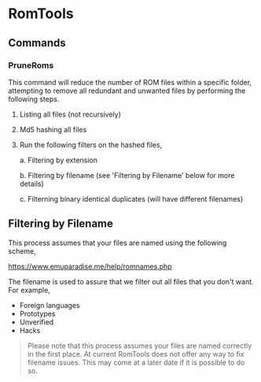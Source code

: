 # RomTools

## Commands

### PruneRoms

This command will reduce the number of ROM files within a specific folder, attempting to remove
all redundant and unwanted files by performing the following steps.

1. Listing all files (not recursively)

2. Md5 hashing all files

3. Run the following filters on the hashed files,

   a. Filtering by extension

   b. Filtering by filename (see 'Filtering by Filename' below for more details)

   c. Filterning binary identical duplicates (will have different filenames)

## Filtering by Filename

This process assumes that your files are named using the following scheme,

https://www.emuparadise.me/help/romnames.php

The filename is used to assure that we filter out all files that you don't want. For example,

* Foreign languages
* Prototypes
* Unverified
* Hacks

> Please note that this process assumes your files are named correctly in the first place.
> At current RomTools does not offer any way to fix filename issues.  This may come at a
> later date if it is possible to do so.